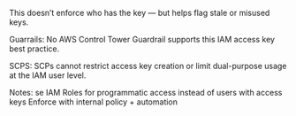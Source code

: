 This doesn’t enforce who has the key — but helps flag stale or misused keys.

Guarrails:
No AWS Control Tower Guardrail supports this IAM access key best practice.

SCPS:
SCPs cannot restrict access key creation or limit dual-purpose usage at the IAM user level.

Notes:
se IAM Roles for programmatic access instead of users with access keys	Enforce with internal policy + automation
